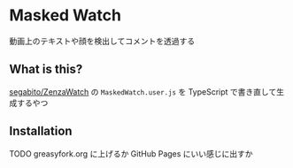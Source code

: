 # Masked Watch

動画上のテキストや顔を検出してコメントを透過する

## What is this?

[segabito/ZenzaWatch] の `MaskedWatch.user.js` を TypeScript で書き直して生成するやつ

## Installation

TODO
greasyfork.org に上げるか GitHub Pages にいい感じに出すか

[segabito/zenzawatch]: https://github.com/segabito/ZenzaWatch
